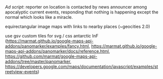 _Ad script_: reporter on location is contacted by news announcer among apocalyptic current events, responding that nothing is happening except the normal which looks like a miracle.  
  
equirectangular image maps with links to nearby places (~geocities 2.0)  
  
use gsv custom tiles for svg / css antarctic InF  
(https://marmat.github.io/google-maps-api-addons/panomarker/examples/fancy.html, 
https://marmat.github.io/google-maps-api-addons/panomarker/docs/reference.html, 
https://github.com/marmat/google-maps-api-addons/tree/master/panomarker, 
https://developers.google.com/maps/documentation/javascript/examples/streetview-events)  
